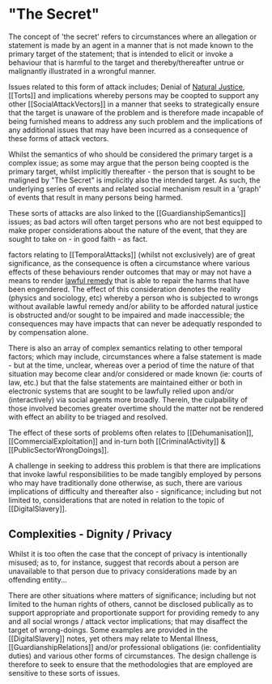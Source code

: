 # "The Secret"

The concept of 'the secret' refers to circumstances where an allegation or statement is made by an agent in a manner that is not made known to the primary target of the statement; that is intended to elicit or invoke a behaviour that is harmful to the target and thereby/thereafter untrue or malignantly illustrated in a wrongful manner.   

Issues related to this form of attack includes; Denial of [Natural Justice](https://en.wikipedia.org/wiki/Natural_justice), [[Torts]] and implications whereby persons may be coopted to support any other [[SocialAttackVectors]] in a manner that seeks to strategically ensure that the target is unaware of the problem and is therefore made incapable of being furnished means to address any such problem and the implications of any additional issues that may have been incurred as a consequence of these forms of attack vectors.

Whilst the semantics of who should be considered the primary target is a complex issue; as some may argue that the person being coopted is the primary target, whilst implicitly thereafter - the person that is sought to be maligned by "The Secret" is implicitly also the intended target.  As such, the underlying series of events and related social mechanism result in a 'graph' of events that result in many persons being harmed.

These sorts of attacks are also linked to the [[GuardianshipSemantics]] issues; as bad actors will often target persons who are not best equipped to make proper considerations about the nature of the event, that they are sought to take on - in good faith - as fact.

factors relating to [[TemporalAttacks]] (whilst not exclusively) are of great significance, as the consequence is often a circumstance where various effects of these behaviours render outcomes that may or may not have a means to render [lawful remedy](https://en.wikipedia.org/wiki/Legal_remedy) that is able to repair the harms that have been engendered. The effect of this consideration denotes the reality (physics and sociology, etc) whereby a person who is subjected to wrongs without available lawful remedy and/or ability to be afforded natural justice is obstructed and/or sought to be impaired and made inaccessible; the consequences may have impacts that can never be adequatly responded to by compensation alone. 

There is also an array of complex semantics relating to other temporal factors; which may include, circumstances where a false statement is made - but at the time, unclear, whereas over a period of time the nature of that situation may become clear and/or considered or made known (ie: courts of law, etc.) but that the false statements are maintained either or both in electronic systems that are sought to be lawfully relied upon and/or (interactively) via social agents more broadly.  Therein, the culpability of those involved becomes greater overtime should the matter not be rendered with effect an ability to be triaged and resolved.

The effect of these sorts of problems often relates to [[Dehumanisation]], [[CommercialExploitation]] and in-turn both [[CriminalActivity]] & [[PublicSectorWrongDoings]]. 

A challenge in seeking to address this problem is that there are implications that invoke lawful responsibilities to be made tangibly employed by persons who may have traditionally done otherwise, as such, there are various implications of difficulty and thereafter also - significance; including but not limited to, considerations that are noted in relation to the topic of [[DigitalSlavery]].

## Complexities - Dignity / Privacy

Whilst it is too often the case that the concept of privacy is intentionally misused; as to, for instance, suggest that records about a person are unavailable to that person due to privacy considerations made by an offending entity...  

There are other situations where matters of significance; including but not limited to the human rights of others, cannot be disclosed publically as to support appropriate and proportionate support for providing remedy to any and all social wrongs / attack vector implications; that may disaffect the target of wrong-doings.  Some examples are provided in the [[DigitalSlavery]] notes, yet others may relate to Mental Illness, [[GuardianshipRelations]] and/or professional obligations (ie: confidentiality duties) and various other forms of circumstances.  The design challenge is therefore to seek to ensure that the methodologies that are employed are sensitive to these sorts of issues.